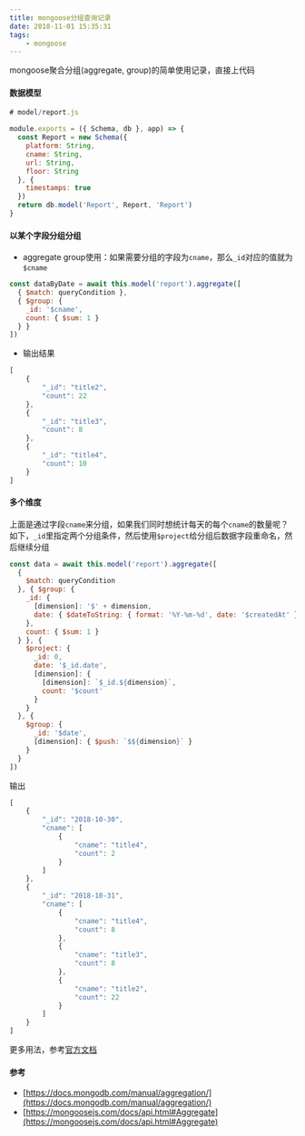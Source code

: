 ```yaml
---
title: mongoose分组查询记录
date: 2018-11-01 15:35:31
tags:  
    - mongoose
---
```


mongoose聚合分组(aggregate, group)的简单使用记录，直接上代码

<!-- more -->

#### 数据模型
```javascript
# model/report.js

module.exports = ({ Schema, db }, app) => {
  const Report = new Schema({
    platform: String,
    cname: String,
    url: String,
    floor: String
  }, {
    timestamps: true
  })
  return db.model('Report', Report, 'Report')
}
```

#### 以某个字段分组分组

- aggregate group使用：如果需要分组的字段为`cname`，那么`_id`对应的值就为`$cname`

```javascript
const dataByDate = await this.model('report').aggregate([
  { $match: queryCondition },
  { $group: {
    _id: '$cname',
    count: { $sum: 1 }
  } }
])
```

- 输出结果

```javascript
[
    {
        "_id": "title2",
        "count": 22
    },
    {
        "_id": "title3",
        "count": 8
    },
    {
        "_id": "title4",
        "count": 10
    }
]
```

#### 多个维度

上面是通过字段`cname`来分组，如果我们同时想统计每天的每个`cname`的数量呢？如下，`_id`里指定两个分组条件，然后使用`$project`给分组后数据字段重命名，然后继续分组

```javascript
const data = await this.model('report').aggregate([
  {
    $match: queryCondition
  }, { $group: {
    _id: {
      [dimension]: '$' + dimension,
      date: { $dateToString: { format: '%Y-%m-%d', date: '$createdAt' } }
    },
    count: { $sum: 1 }
  } }, {
    $project: {
      _id: 0,
      date: '$_id.date',
      [dimension]: {
        [dimension]: `$_id.${dimension}`,
        count: '$count'
      }
    }
  }, {
    $group: {
      _id: '$date',
      [dimension]: { $push: `$${dimension}` }
    }
  }
])
```

输出

```javascript
[
    {
        "_id": "2018-10-30",
        "cname": [
            {
                "cname": "title4",
                "count": 2
            }
        ]
    },
    {
        "_id": "2018-10-31",
        "cname": [
            {
                "cname": "title4",
                "count": 8
            },
            {
                "cname": "title3",
                "count": 8
            },
            {
                "cname": "title2",
                "count": 22
            }
        ]
    }
]
```

更多用法，参考[官方文档](https://mongoosejs.com/docs/api.html#Aggregate)

#### 参考
- [https://docs.mongodb.com/manual/aggregation/](https://docs.mongodb.com/manual/aggregation/)
- [https://mongoosejs.com/docs/api.html#Aggregate](https://mongoosejs.com/docs/api.html#Aggregate)

